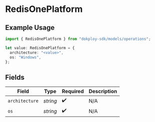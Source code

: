 # RedisOnePlatform

## Example Usage

```typescript
import { RedisOnePlatform } from "dokploy-sdk/models/operations";

let value: RedisOnePlatform = {
  architecture: "<value>",
  os: "Windows",
};
```

## Fields

| Field              | Type               | Required           | Description        |
| ------------------ | ------------------ | ------------------ | ------------------ |
| `architecture`     | *string*           | :heavy_check_mark: | N/A                |
| `os`               | *string*           | :heavy_check_mark: | N/A                |